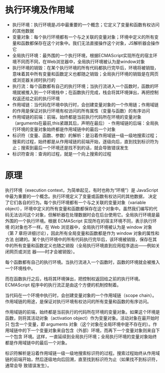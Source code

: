 # 执行环境及作用域
- 执行环境：执行环境是JS中最重要的一个概念；它定义了变量和函数有权访问的其他数据 
- 变量对象：每个执行环境都有一个与之关联的变量对象；环境中定义的所有变量和函数都保存在这个对象中。我们无法直接操作这个对象，JS解析器会操作它 
- 全局执行环境：最外围的一个执行环境，根据ECMAScript实现所在的宿主环境不同而不同，在Web浏览器中，全局执行环境被认为是window对象 
- 执行环境的销毁：在某个执行环境的所有代码都执行完毕后，环境将被销毁，意味着其中所有变量和函数定义也都随之销毁；全局执行环境的销毁是在网页或浏览器关闭时执行的 
- 执行流：每个函数都有自己的执行环境；当执行流进入一个函数时，函数的环境就被推入到一个环境栈中；在函数执行完成，栈会将其环境弹出，再把控制权返还给之前的执行环境 
- 作用域链：当代码在环境中执行时，会创建变量对象的一个作用链；作用域链的作用是保证对执行环境有权访问的所有属性（变量与函数）的有序访问 
- 作用域链的前端：前端，始终都是当前执行代码所在环境的变量对象（arguments在最前,this紧跟其后，声明在最后） - 作用域链的后端：全局执行环境的变量对象始终都是作用域链中的最后一个对象 
- 标识符（变量、函数、参数）的解析：是沿着作用域链一级一级地搜索过程；搜索的过程，始终都是从作用域链的前端开始，逐级向后，直到找到标识符为止；搜索到最后一个环境还是找不到的话，就会导致错误发生 
- 标识符查询：查询的过程，就是一个向上搜索的过程

# 原理
执行环境（execution context，为简单起见，有时也称为“环境”）是 JavaScript 中最为重要的一个概念。执行环境定义了变量或函数有权访问的其他数据， 决定了它们各自的行为。每个执行环境都有一个与之关联的变量对象（variable object），环境中定义的所有变量和函数都保存在这个对象中。虽然我们编写的代 码无法访问这个对象，但解析器在处理数据时会在后台使用它。全局执行环境是最外围的一个执行环境。根据 ECMAScript 实现所在的宿主环境不同，表示执行环境 的对象也不一样。在 Web 浏览器中，全局执行环境被认为是 window 对象（第 7 章将详细讨论），因此所有全局变量和函数都是作为 window 对象的属性和方法 创建的。某个执行环境中的所有代码执行完毕后，该环境被销毁，保存在其中的所有变量和函数定义也随之销毁（全局执行环境直到应用程序退出——例如关闭网页或浏览 器——时才会被销毁）。

每个函数都有自己的执行环境。当执行流进入一个函数时，函数的环境就会被推入一个环境栈中。

而在函数执行之后，栈将其环境弹出，把控制权返回给之前的执行环境。ECMAScript 程序中的执行流正是由这个方便的机制控制着。

当代码在一个环境中执行时，会创建变量对象的一个作用域链（scope chain）。作用域链的用途，是保证对执行环境有权访问的所有变量和函数的有序访问。

作用域链的前端，始终都是当前执行的代码所在环境的变量对象。如果这个环境是函数，则将其活动对象（activation object）作为变量对象。活动对象在最开始时只 包含一个变量，即 arguments 对象（这个对象在全局环境中是不存在的）。作用域链中的下一个变量对象来自包含（外部）环境，而再下一个变量对象则来自下一个包含 环境。这样，一直延续到全局执行环境；全局执行环境的变量对象始终都是作用域链中的最后一个对象。

标识符解析是沿着作用域链一级一级地搜索标识符的过程。搜索过程始终从作用域链的前端开始，然后逐级地向后回溯，直至找到标识符为止（如果找不到标识符，通常会导 致错误发生）。
